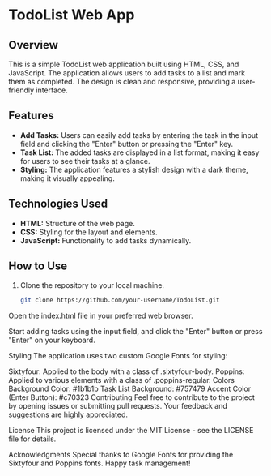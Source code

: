 # TodoList Web App

## Overview

This is a simple TodoList web application built using HTML, CSS, and JavaScript. The application allows users to add tasks to a list and mark them as completed. The design is clean and responsive, providing a user-friendly interface.

## Features

- **Add Tasks:** Users can easily add tasks by entering the task in the input field and clicking the "Enter" button or pressing the "Enter" key.
- **Task List:** The added tasks are displayed in a list format, making it easy for users to see their tasks at a glance.
- **Styling:** The application features a stylish design with a dark theme, making it visually appealing.

## Technologies Used

- **HTML:** Structure of the web page.
- **CSS:** Styling for the layout and elements.
- **JavaScript:** Functionality to add tasks dynamically.

## How to Use

1. Clone the repository to your local machine.
   ```bash
   git clone https://github.com/your-username/TodoList.git

Open the index.html file in your preferred web browser.

Start adding tasks using the input field, and click the "Enter" button or press "Enter" on your keyboard.

Styling
The application uses two custom Google Fonts for styling:

Sixtyfour: Applied to the body with a class of .sixtyfour-body.
Poppins: Applied to various elements with a class of .poppins-regular.
Colors
Background Color: #1b1b1b
Task List Background: #757479
Accent Color (Enter Button): #c70323
Contributing
Feel free to contribute to the project by opening issues or submitting pull requests. Your feedback and suggestions are highly appreciated.

License
This project is licensed under the MIT License - see the LICENSE file for details.

Acknowledgments
Special thanks to Google Fonts for providing the Sixtyfour and Poppins fonts.
Happy task management!
